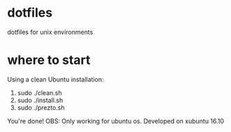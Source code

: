 # dotfiles
dotfiles for unix environments

# where to start
Using a clean Ubuntu installation:

1. sudo ./clean.sh
2. sudo ./install.sh
3. sudo ./prezto.sh


You're done!
OBS: Only working for ubuntu os. Developed on xubuntu 16.10
